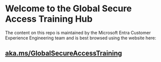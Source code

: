 # Welcome to the Global Secure Access Training Hub

The content on this repo is maintained by the Microsoft Entra Customer Experience Engineering team and is best browsed using the website here:

## [aka.ms/GlobalSecureAccessTraining](https://aka.ms/GlobalSecureAccessTraining)
